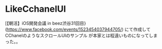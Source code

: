 # LikeCchanelUI

[【朝活】iOS開発会議 in beez渋谷31回目}(https://www.facebook.com/events/1523454037944705/)
にて作成してCChanelのようなスクロールUIのサンプル
が本家とは程遠いものになってしまった。。
